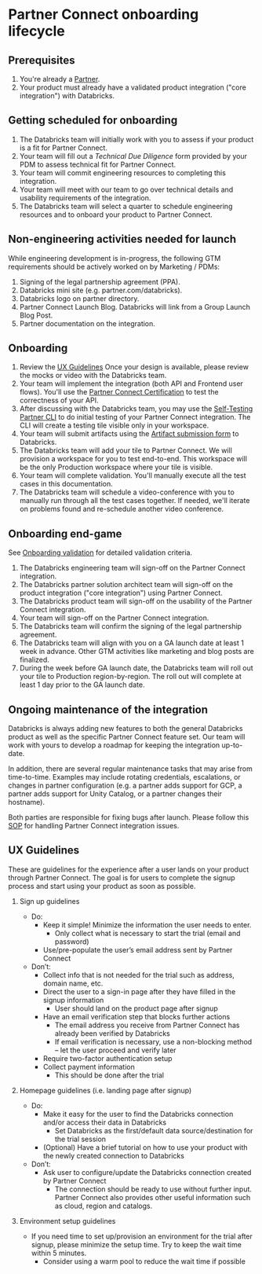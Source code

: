 # Partner Connect onboarding lifecycle

## Prerequisites
1. You're already a [Partner](https://partners.databricks.com).
2. Your product must already have a validated product integration ("core integration") with Databricks.

## Getting scheduled for onboarding

1. The Databricks team will initially work with you to assess if your product is a fit for Partner Connect.
2. Your team will fill out a _Technical Due Diligence_ form provided by your PDM to assess technical fit for Partner Connect.
3. Your team will commit engineering resources to completing this integration.
4. Your team will meet with our team to go over technical details and usability requirements of the integration.
5. The Databricks team will select a quarter to schedule engineering resources and to onboard your product to Partner Connect.

## Non-engineering activities needed for launch
While engineering development is in-progress, the following GTM requirements should be actively worked on by Marketing / PDMs:
1. Signing of the legal partnership agreement (PPA).
2. Databricks mini site (e.g. partner.com/databricks).
3. Databricks logo on partner directory.
4. Partner Connect Launch Blog.  Databricks will link from a Group Launch Blog Post.
5. Partner documentation on the integration.

## Onboarding

1. Review the [UX Guidelines](#ux-guidelines) Once your design is available, please review the mocks or video with the Databricks team.
2. Your team will implement the integration (both API and Frontend user flows).  You'll use the [Partner Connect Certification](README.md#partner-connect-certification) to test the correctness of your API.
3. After discussing with the Databricks team, you may use the [Self-Testing Partner CLI](self-testing-partner-cli/README.md) to do initial testing of your Partner Connect integration.  The CLI will create a testing tile visible only in your workspace.
4. Your team will submit artifacts using the [Artifact submission form](https://docs.google.com/forms/d/e/1FAIpQLSc2vcAqAOVlE7Llo3GMhLrK3klzYXQ5LeWyqaR6L20RjHpygQ/viewform?usp=sf_link) to Databricks.
5. The Databricks team will add your tile to Partner Connect.  We will provision a workspace for you to test end-to-end.  This workspace will be the only Production workspace where your tile is visible.
6. Your team will complete validation.  You'll manually execute all the test cases in this documentation.
7. The Databricks team will schedule a video-conference with you to manually run through all the test cases together.  If needed, we'll iterate on problems found and re-schedule another video conference.

## Onboarding end-game

See [Onboarding validation](OnboardingValidationDoc.md) for detailed validation criteria.

1. The Databricks engineering team will sign-off on the Partner Connect integration.
2. The Databricks partner solution architect team will sign-off on the product integration ("core integration") using Partner Connect.
3. The Databricks product team will sign-off on the usability of the Partner Connect integration.
4. Your team will sign-off on the Partner Connect integration.
5. The Databricks team will confirm the signing of the legal partnership agreement.
6. The Databricks team will align with you on a GA launch date at least 1 week in advance.  Other GTM activities like marketing and blog posts are finalized.
7. During the week before GA launch date, the Databricks team will roll out your tile to Production region-by-region.  The roll out will complete at least 1 day prior to the GA launch date.

## Ongoing maintenance of the integration

Databricks is always adding new features to both the general Databricks product as well as the specific Partner Connect feature set.  Our team will work with yours to develop a roadmap for keeping the integration up-to-date.

In addition, there are several regular maintenance tasks that may arise from time-to-time.  Examples may include rotating credentials, escalations, or changes in partner configuration (e.g. a partner adds support for GCP, a partner adds support for Unity Catalog, or a partner changes their hostname).

Both parties are responsible for fixing bugs after launch. Please follow this [SOP](https://docs.google.com/document/d/1sZVMdGCHYrWFYUw-_uy8hPRzL-wJm9ActYh2L02SWjk/edit?usp=sharing) for handling Partner Connect integration issues. 


## UX Guidelines

These are guidelines for the experience after a user lands on your product through Partner Connect. The goal is for users to complete the signup process and start using your product as soon as possible. 

1. Sign up guidelines
   * Do:
     * Keep it simple! Minimize the information the user needs to enter.
       * Only collect what is necessary to start the trial (email and password)
     * Use/pre-populate the user’s email address sent by Partner Connect
   * Don’t:
     * Collect info that is not needed for the trial such as address, domain name, etc.
     * Direct the user to a sign-in page after they have filled in the signup information
       * User should land on the product page after signup
     * Have an email verification step that blocks further actions
       * The email address you receive from Partner Connect has already been verified by Databricks
       * If email verification is necessary, use a non-blocking method – let the user proceed and verify later
     * Require two-factor authentication setup
     * Collect payment information
       * This should be done after the trial
2. Homepage guidelines (i.e. landing page after signup)
   * Do:
     * Make it easy for the user to find the Databricks connection and/or access their data in Databricks
       * Set Databricks as the first/default data source/destination for the trial session
     * (Optional) Have a brief tutorial on how to use your product with the newly created connection to Databricks
   * Don’t:
     * Ask user to configure/update the Databricks connection created by Partner Connect
       * The connection should be ready to use without further input. Partner Connect also provides other useful information such as cloud, region and catalogs.

3. Environment setup guidelines
   * If you need time to set up/provision an environment for the trial after signup, please minimize the setup time. Try to keep the wait time within 5 minutes.
     * Consider using a warm pool to reduce the wait time if possible

